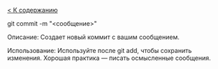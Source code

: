 [< К содержанию](./readme.md)

git commit -m "<сообщение>"

Описание: Создает новый коммит с вашим сообщением.

Использование: Используйте после git add, чтобы сохранить изменения. Хорошая практика — писать осмысленные сообщения.